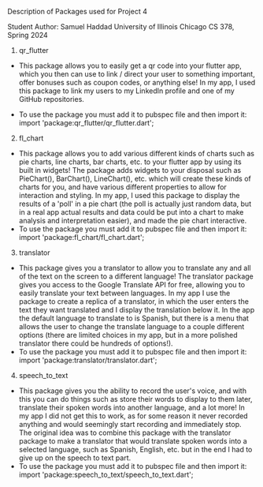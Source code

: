 Description of Packages used for Project 4

Student Author:
  Samuel Haddad
  University of Illinois Chicago
  CS 378, Spring 2024

1) qr_flutter
  - This package allows you to easily get a qr code into your flutter
  app, which you then can use to link / direct your user to something
  important, offer bonuses such as coupon codes, or anything else! In
  my app, I used this package to link my users to my LinkedIn profile
  and one of my GitHub repositories.

  - To use the package you must add it to pubspec file and then import it:
  import 'package:qr_flutter/qr_flutter.dart';

2) fl_chart
  - This package allows you to add various different kinds of charts such as
  pie charts, line charts, bar charts, etc. to your flutter app by using its built
  in widgets! The package adds widgets to your disposal such as PieChart(), BarChart(),
  LineChart(), etc. which will create these kinds of charts for you, and have various
  different properties to allow for interaction and styling. In my app, I used this package
  to display the results of a 'poll' in a pie chart (the poll is actually just random data,
  but in a real app actual results and data could be put into a chart to make analysis and
  interpretation easier), and made the pie chart interactive.
  - To use the package you must add it to pubspec file and then import it:
  import 'package:fl_chart/fl_chart.dart';

3) translator
  - This package gives you a translator to allow you to translate any and all of the text
  on the screen to a different language! The translator package gives you access to the
  Google Translate API for free, allowing you to easily translate your text between languages.
  In my app I use the package to create a replica of a translator, in which the user enters
  the text they want translated and I display the translation below it. In the app the default
  language to translate to is Spanish, but there is a menu that allows the user to change the
  translate language to a couple different options (there are limited choices in my app,
  but in a more polished translator there could be hundreds of options!).
  - To use the package you must add it to pubspec file and then import it:
  import 'package:translator/translator.dart';

4) speech_to_text
  - This package gives you the ability to record the user's voice, and with this you can do
  things such as store their words to display to them later, translate their spoken words into
  another language, and a lot more! In my app I did not get this to work, as for some reason it
  never recorded anything and would seemingly start recording and immediately stop. The original
  idea was to combine this package with the translator package to make a translator that would
  translate spoken words into a selected language, such as Spanish, English, etc. but in the end
  I had to give up on the speech to text part.
  - To use the package you must add it to pubspec file and then import it:
  import 'package:speech_to_text/speech_to_text.dart';
